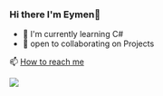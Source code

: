 ### Hi there I'm Eymen👋
- 🔭 I'm currently learning C#
- 👯 open to collaborating on Projects



📫 [How to reach me](https://eymenefealtun.webflow.io/)

[![](https://visitcount.itsvg.in/api?id=eymenefealtun&label=Profile%20Views&color=12&icon=4&pretty=false)](https://visitcount.itsvg.in)

<!--
**XleRach/Xlerach** is a ✨ _special_ ✨ repository because its `README.md` (this file) appears on your GitHub profile.

Here are some ideas to get you started:

- 🔭 I’m currently working on ...
- 🌱 I’m currently learning ...
- 👯 I’m looking to collaborate on ...
- 🤔 I’m looking for help with ...
- 💬 Ask me about ...
- 📫 How to reach me: ...
- 😄 Pronouns: ...
- ⚡ Fun fact: ...
-->
